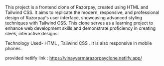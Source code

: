 This project is a frontend clone of Razorpay, created using HTML and Tailwind CSS. 
It aims to replicate the modern, responsive, and professional design of Razorpay's user interface, showcasing advanced styling techniques with Tailwind CSS. 
This clone serves as a learning project to enhance web development skills and demonstrate proficiency in creating sleek, interactive designs.

Technology Used- HTML , Tailwind CSS .
It is also responsive in mobile phones.

provided netlify link :
https://vinayvermarazorpayclone.netlify.app/
